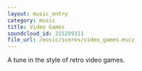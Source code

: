 ```yaml
---
layout: music_entry
category: music
title: Video Games
soundcloud_id: 215259311
file_url: /music/scores/video_games.mscz
---
```


A tune in the style of retro video games.
